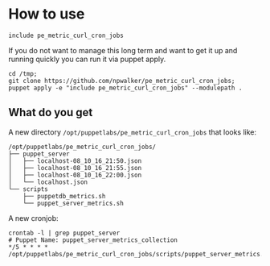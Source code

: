 # How to use

```
include pe_metric_curl_cron_jobs
```

If you do not want to manage this long term and want to get it up and running quickly you can run it via puppet apply.

```
cd /tmp;
git clone https://github.com/npwalker/pe_metric_curl_cron_jobs;
puppet apply -e "include pe_metric_curl_cron_jobs" --modulepath .
```

## What do you get

A new directory `/opt/puppetlabs/pe_metric_curl_cron_jobs` that looks like:

```
/opt/puppetlabs/pe_metric_curl_cron_jobs/
├── puppet_server
│   ├── localhost-08_10_16_21:50.json
│   ├── localhost-08_10_16_21:55.json
│   ├── localhost-08_10_16_22:00.json
│   └── localhost.json
└── scripts
    ├── puppetdb_metrics.sh
    └── puppet_server_metrics.sh
```

A new cronjob:

```
crontab -l | grep puppet_server
# Puppet Name: puppet_server_metrics_collection
*/5 * * * * /opt/puppetlabs/pe_metric_curl_cron_jobs/scripts/puppet_server_metrics.sh
```
